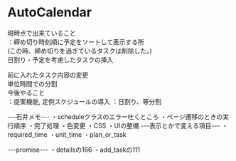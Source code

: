 # AutoCalendar
現時点で出来ていること<br/>
：締め切り時刻順に予定をソートして表示する所<br/>
  (この時、締め切りを過ぎているタスクは削除した。)<br/>
  日割り・予定を考慮したタスクの挿入<br/>

  前に入れたタスク内容の変更<br/>
  単位時間での分割<br/>
今後やること<br/>
：提案機能, 定例スケジュールの導入
：日割り、等分割

---石井メモ---
・scheduleクラスのエラー吐くところ
・ページ遷移のときの実行順序
・完了処理
・色変更
・CSS
・UIの整備
---表示とかで変える項目---
・required_time
・unit_time
・plan_or_task

---promise---
・detailsの166
・add_taskの111
